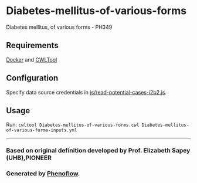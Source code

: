 # Diabetes-mellitus-of-various-forms

Diabetes mellitus, of various forms - PH349

## Requirements

[Docker](https://docs.docker.com/install/) and [CWLTool](https://github.com/common-workflow-language/cwltool#install)

## Configuration

Specify data source credentials in [js/read-potential-cases-i2b2.js](js/read-potential-cases-i2b2.js).

## Usage

Run: `cwltool Diabetes-mellitus-of-various-forms.cwl Diabetes-mellitus-of-various-forms-inputs.yml`

***

### Based on original definition developed by Prof. Elizabeth Sapey (UHB),PIONEER
### Generated by [Phenoflow](https://kclhi.org/phenoflow).
